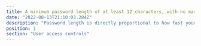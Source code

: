 ```yaml
---
title: A minimum password length of at least 12 characters, with no maximum length restrictions - use automatic blocking of common passwords using a deny list, promote the use of strong password standards (education)
date: "2022-08-13T21:10:03.284Z"
description: "Password length is directly proportional to how fast your password can be cracked. Enforce a system of passwords at least 12 characters long and do not limit the length. Consider also using additional password rules such as the 3-random-word rule. The weakest part of a system is always the human element so educate your staff on password guidance, this guide is very informative and understandable: https://www.ncsc.gov.uk/collection/passwords/updating-your-approach."
position: 1
section: "User access controls"
---
```

